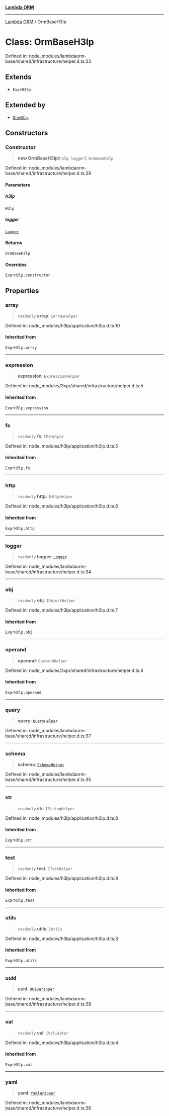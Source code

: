 [**Lambda ORM**](../README.md)

***

[Lambda ORM](../README.md) / OrmBaseH3lp

# Class: OrmBaseH3lp

Defined in: node\_modules/lambdaorm-base/shared/infrastructure/helper.d.ts:33

## Extends

- `ExprH3lp`

## Extended by

- [`OrmH3lp`](OrmH3lp.md)

## Constructors

### Constructor

> **new OrmBaseH3lp**(`h3lp`, `logger`): `OrmBaseH3lp`

Defined in: node\_modules/lambdaorm-base/shared/infrastructure/helper.d.ts:39

#### Parameters

##### h3lp

`H3lp`

##### logger

[`Logger`](Logger.md)

#### Returns

`OrmBaseH3lp`

#### Overrides

`ExprH3lp.constructor`

## Properties

### array

> `readonly` **array**: `IArrayHelper`

Defined in: node\_modules/h3lp/application/h3lp.d.ts:10

#### Inherited from

`ExprH3lp.array`

***

### expression

> **expression**: `ExpressionHelper`

Defined in: node\_modules/3xpr/shared/infrastructure/helper.d.ts:5

#### Inherited from

`ExprH3lp.expression`

***

### fs

> `readonly` **fs**: `IFsHelper`

Defined in: node\_modules/h3lp/application/h3lp.d.ts:5

#### Inherited from

`ExprH3lp.fs`

***

### http

> `readonly` **http**: `IHttpHelper`

Defined in: node\_modules/h3lp/application/h3lp.d.ts:6

#### Inherited from

`ExprH3lp.http`

***

### logger

> `readonly` **logger**: [`Logger`](Logger.md)

Defined in: node\_modules/lambdaorm-base/shared/infrastructure/helper.d.ts:34

***

### obj

> `readonly` **obj**: `IObjectHelper`

Defined in: node\_modules/h3lp/application/h3lp.d.ts:7

#### Inherited from

`ExprH3lp.obj`

***

### operand

> **operand**: `OperandHelper`

Defined in: node\_modules/3xpr/shared/infrastructure/helper.d.ts:6

#### Inherited from

`ExprH3lp.operand`

***

### query

> **query**: [`QueryHelper`](QueryHelper.md)

Defined in: node\_modules/lambdaorm-base/shared/infrastructure/helper.d.ts:37

***

### schema

> **schema**: [`SchemaHelper`](SchemaHelper.md)

Defined in: node\_modules/lambdaorm-base/shared/infrastructure/helper.d.ts:35

***

### str

> `readonly` **str**: `IStringHelper`

Defined in: node\_modules/h3lp/application/h3lp.d.ts:8

#### Inherited from

`ExprH3lp.str`

***

### test

> `readonly` **test**: `ITestHelper`

Defined in: node\_modules/h3lp/application/h3lp.d.ts:9

#### Inherited from

`ExprH3lp.test`

***

### utils

> `readonly` **utils**: `IUtils`

Defined in: node\_modules/h3lp/application/h3lp.d.ts:3

#### Inherited from

`ExprH3lp.utils`

***

### uuid

> **uuid**: [`UUIDWrapper`](UUIDWrapper.md)

Defined in: node\_modules/lambdaorm-base/shared/infrastructure/helper.d.ts:38

***

### val

> `readonly` **val**: `IValidator`

Defined in: node\_modules/h3lp/application/h3lp.d.ts:4

#### Inherited from

`ExprH3lp.val`

***

### yaml

> **yaml**: [`YamlWrapper`](YamlWrapper.md)

Defined in: node\_modules/lambdaorm-base/shared/infrastructure/helper.d.ts:36
